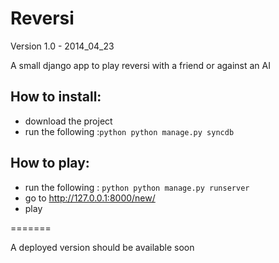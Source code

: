 Reversi
=======

Version 1.0 - 2014_04_23

A small django app to play reversi with a friend or against an AI

How to install:
-------
 - download the project
 - run the following :```python
python manage.py syncdb```

How to play:
------- 
 - run the following : ```python
python manage.py runserver```
 - go to http://127.0.0.1:8000/new/
 - play

=======

A deployed version should be available soon
